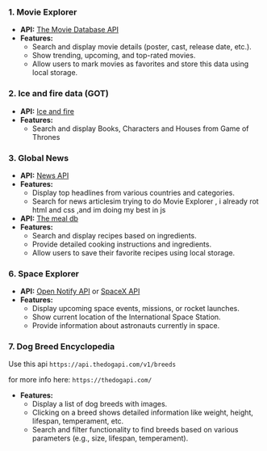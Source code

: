 ### 1. **Movie Explorer**

- **API:** [The Movie Database API](https://www.themoviedb.org/documentation/api)
- **Features:**
  - Search and display movie details (poster, cast, release date, etc.).
  - Show trending, upcoming, and top-rated movies.
  - Allow users to mark movies as favorites and store this data using local storage.

### 2. **Ice and fire data (GOT)**

- **API:** [Ice and fire](https://anapioficeandfire.com/api/books)
- **Features:**
  - Search and display Books, Characters and Houses from Game of Thrones

### 3. **Global News**

- **API:** [News API](https://newsapi.org/)
- **Features:**
  - Display top headlines from various countries and categories.
  - Search for news articlesim trying to do Movie Explorer , i already rot html and css ,and im doing my best in js 
- **API:** [The meal db](https://www.themealdb.com/api.php)
- **Features:**
  - Search and display recipes based on ingredients.
  - Provide detailed cooking instructions and ingredients.
  - Allow users to save their favorite recipes using local storage.

### 6. **Space Explorer**

- **API:** [Open Notify API](http://open-notify.org/) or [SpaceX API](https://docs.spacexdata.com/)
- **Features:**
  - Display upcoming space events, missions, or rocket launches.
  - Show current location of the International Space Station.
  - Provide information about astronauts currently in space.

### **7. Dog Breed Encyclopedia**

Use this api `https://api.thedogapi.com/v1/breeds`

for more info here: `https://thedogapi.com/`

- **Features:**
  - Display a list of dog breeds with images.
  - Clicking on a breed shows detailed information like weight, height, lifespan, temperament, etc.
  - Search and filter functionality to find breeds based on various parameters (e.g., size, lifespan, temperament).
